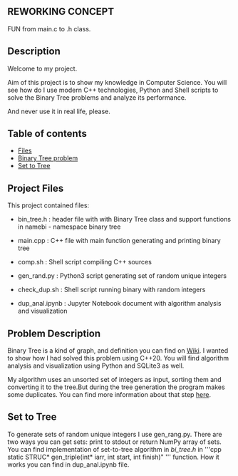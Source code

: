 
## REWORKING CONCEPT

FUN from main.c to .h class. 

## Description

Welcome to my project. 

Aim of this project is to show my knowledge in Computer Science. You will see how do I use modern C++ technologies,
Python and Shell scripts to solve the Binary Tree problems and analyze its performance.

And never use it in real life, please.

## Table of contents
* [Files](#project-files)
* [Binary Tree problem](#problem-description)
* [Set to Tree](#set-to-tree)


## Project Files

This project contained files:

* bin_tree.h : header file with with Binary Tree class and support functions in
		namebi - namespace binary tree

* main.cpp : C++ file with main function generating and printing binary tree

* comp.sh : Shell script compiling C++ sources
	
* gen_rand.py : Python3 script generating set of random unique integers

* check_dup.sh : Shell script running binary with random integers

* dup_anal.ipynb : Jupyter Notebook document with algorithm analysis and visualization

## Problem Description

Binary Tree is a kind of graph, and definition you can find on [Wiki](https://en.wikipedia.org/wiki/Binary_tree#Definitions).
I wanted to show how I had solved this problem using
C++20. You will find algorithm analysis and visualization using Python and SQLite3 as well.

My algorithm uses an unsorted set of integers as input, sorting them and converting it to the tree.But during the tree generation
the program makes some duplicates. You can find more information about that step [here](#set-to-tree).

## Set to Tree

To generate sets of random unique integers I use gen_rang.py. There are two ways you can get sets: print to stdout or
return NumPy array of sets. You can find implementation of set-to-tree algorithm in *bi_tree.h* in 
'''cpp static STRUC* gen_triple(int* iarr, int start, int finish)" ''' function. How it works you can find in dup_anal.ipynb file.
